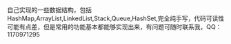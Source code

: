 自己实现的一些数据结构，包括HashMap,ArrayList,LinkedList,Stack,Queue,HashSet,完全纯手写，代码可读性可能有点差，但是常用的功能基本都能够实现出来，有问题可随时联系我，QQ：1170971295
